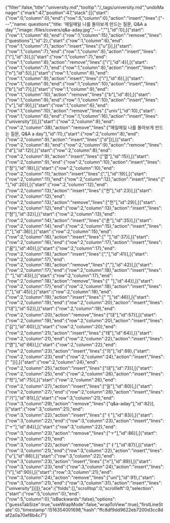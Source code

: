 {"filter":false,"title":"university.md","tooltip":"/_tags/university.md","undoManager":{"mark":47,"position":47,"stack":[[{"start":{"row":0,"column":0},"end":{"row":5,"column":0},"action":"insert","lines":["---","name: questions","title: '매일매일 나를 돌아보게 만드는 질문, Q&A a day'","image: /files/covers/q&a-aday.jpg","---",""],"id":1}],[{"start":{"row":1,"column":6},"end":{"row":1,"column":15},"action":"remove","lines":["questions"],"id":2},{"start":{"row":1,"column":6},"end":{"row":1,"column":7},"action":"insert","lines":["u"]}],[{"start":{"row":1,"column":7},"end":{"row":1,"column":8},"action":"insert","lines":["i"],"id":3}],[{"start":{"row":1,"column":7},"end":{"row":1,"column":8},"action":"remove","lines":["i"],"id":4}],[{"start":{"row":1,"column":7},"end":{"row":1,"column":8},"action":"insert","lines":["n"],"id":5}],[{"start":{"row":1,"column":8},"end":{"row":1,"column":9},"action":"insert","lines":["i"],"id":6}],[{"start":{"row":1,"column":9},"end":{"row":1,"column":10},"action":"insert","lines":["b"],"id":7}],[{"start":{"row":1,"column":9},"end":{"row":1,"column":10},"action":"remove","lines":["b"],"id":8}],[{"start":{"row":1,"column":9},"end":{"row":1,"column":10},"action":"insert","lines":["v"],"id":9}],[{"start":{"row":1,"column":6},"end":{"row":1,"column":10},"action":"remove","lines":["univ"],"id":10},{"start":{"row":1,"column":6},"end":{"row":1,"column":16},"action":"insert","lines":["university"]}],[{"start":{"row":2,"column":8},"end":{"row":2,"column":38},"action":"remove","lines":["매일매일 나를 돌아보게 만드는 질문, Q&A a day"],"id":11},{"start":{"row":2,"column":8},"end":{"row":2,"column":9},"action":"insert","lines":["d"]}],[{"start":{"row":2,"column":8},"end":{"row":2,"column":9},"action":"remove","lines":["d"],"id":12}],[{"start":{"row":2,"column":8},"end":{"row":2,"column":9},"action":"insert","lines":["열"],"id":15}],[{"start":{"row":2,"column":9},"end":{"row":2,"column":10},"action":"insert","lines":["정"],"id":18}],[{"start":{"row":2,"column":10},"end":{"row":2,"column":11},"action":"insert","lines":[","],"id":19}],[{"start":{"row":2,"column":11},"end":{"row":2,"column":12},"action":"insert","lines":[" "],"id":20}],[{"start":{"row":2,"column":12},"end":{"row":2,"column":13},"action":"insert","lines":["천"],"id":23}],[{"start":{"row":2,"column":12},"end":{"row":2,"column":13},"action":"remove","lines":["천"],"id":29}],[{"start":{"row":2,"column":12},"end":{"row":2,"column":13},"action":"insert","lines":["청"],"id":32}],[{"start":{"row":2,"column":13},"end":{"row":2,"column":14},"action":"insert","lines":["춘"],"id":35}],[{"start":{"row":2,"column":14},"end":{"row":2,"column":15},"action":"insert","lines":[","],"id":36}],[{"start":{"row":2,"column":15},"end":{"row":2,"column":16},"action":"insert","lines":[" "],"id":37}],[{"start":{"row":2,"column":16},"end":{"row":2,"column":17},"action":"insert","lines":["꿈"],"id":40}],[{"start":{"row":2,"column":17},"end":{"row":2,"column":18},"action":"insert","lines":[","],"id":41}],[{"start":{"row":2,"column":17},"end":{"row":2,"column":18},"action":"remove","lines":[","],"id":42}],[{"start":{"row":2,"column":17},"end":{"row":2,"column":18},"action":"insert","lines":[" "],"id":43}],[{"start":{"row":2,"column":17},"end":{"row":2,"column":18},"action":"remove","lines":[" "],"id":44}],[{"start":{"row":2,"column":17},"end":{"row":2,"column":18},"action":"insert","lines":[","],"id":45}],[{"start":{"row":2,"column":18},"end":{"row":2,"column":19},"action":"insert","lines":[" "],"id":46}],[{"start":{"row":2,"column":19},"end":{"row":2,"column":20},"action":"insert","lines":["대"],"id":52}],[{"start":{"row":2,"column":19},"end":{"row":2,"column":20},"action":"remove","lines":["대"],"id":57}],[{"start":{"row":2,"column":19},"end":{"row":2,"column":20},"action":"insert","lines":["김"],"id":60}],[{"start":{"row":2,"column":20},"end":{"row":2,"column":21},"action":"insert","lines":["태"],"id":64}],[{"start":{"row":2,"column":21},"end":{"row":2,"column":22},"action":"insert","lines":["영"],"id":66}],[{"start":{"row":2,"column":22},"end":{"row":2,"column":23},"action":"insert","lines":["의"],"id":69},{"start":{"row":2,"column":23},"end":{"row":2,"column":24},"action":"insert","lines":[" "]}],[{"start":{"row":2,"column":24},"end":{"row":2,"column":25},"action":"insert","lines":["대"],"id":73}],[{"start":{"row":2,"column":25},"end":{"row":2,"column":26},"action":"insert","lines":["학"],"id":75}],[{"start":{"row":2,"column":26},"end":{"row":2,"column":27},"action":"insert","lines":["일"],"id":80}],[{"start":{"row":2,"column":27},"end":{"row":2,"column":28},"action":"insert","lines":["기"],"id":81}],[{"start":{"row":3,"column":21},"end":{"row":3,"column":29},"action":"remove","lines":["q&a-aday"],"id":82}],[{"start":{"row":3,"column":21},"end":{"row":3,"column":22},"action":"insert","lines":["ㅕ"],"id":83}],[{"start":{"row":3,"column":22},"end":{"row":3,"column":23},"action":"insert","lines":["ㅜ"],"id":84}],[{"start":{"row":3,"column":22},"end":{"row":3,"column":23},"action":"remove","lines":["ㅜ"],"id":86}],[{"start":{"row":3,"column":21},"end":{"row":3,"column":22},"action":"remove","lines":["ㅕ"],"id":87}],[{"start":{"row":3,"column":21},"end":{"row":3,"column":22},"action":"insert","lines":["u"],"id":88}],[{"start":{"row":3,"column":22},"end":{"row":3,"column":23},"action":"insert","lines":["n"],"id":89}],[{"start":{"row":3,"column":23},"end":{"row":3,"column":24},"action":"insert","lines":["i"],"id":90}],[{"start":{"row":3,"column":21},"end":{"row":3,"column":24},"action":"remove","lines":["uni"],"id":91},{"start":{"row":3,"column":21},"end":{"row":3,"column":31},"action":"insert","lines":["university"]}]]},"ace":{"folds":[],"scrolltop":0,"scrollleft":0,"selection":{"start":{"row":5,"column":0},"end":{"row":5,"column":0},"isBackwards":false},"options":{"guessTabSize":true,"useWrapMode":false,"wrapToView":true},"firstLineState":0},"timestamp":1516354001698,"hash":"ffc8df9dd9622eb7200d3cc8daf2a0a70ef8b4c7"}